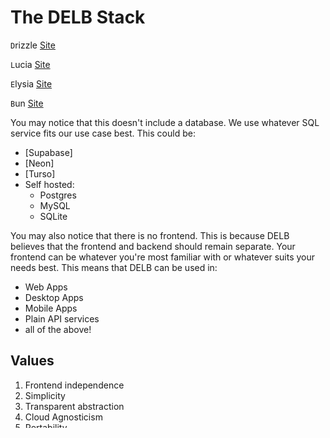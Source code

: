 # The DELB Stack

`D`rizzle [Site](https://orm.drizzle.team/)

`L`ucia [Site](https://lucia-auth.com/)

`E`lysia [Site](https://elysiajs.com/)

`B`un [Site](https://bun.sh/)

You may notice that this doesn't include a database. We use whatever SQL service fits our use case best. This could be:

- [Supabase]
- [Neon]
- [Turso]
- Self hosted:
  - Postgres
  - MySQL
  - SQLite

You may also notice that there is no frontend. This is because DELB believes that the frontend and backend should remain separate. Your frontend can be whatever you're most familiar with or whatever suits your needs best. This means that DELB can be used in:

- Web Apps
- Desktop Apps
- Mobile Apps
- Plain API services
- all of the above!

## Values

1. Frontend independence
2. Simplicity
3. Transparent abstraction
4. Cloud Agnosticism
5. Portability

# `create-delb-app`

Create delb app is still being worked on.
